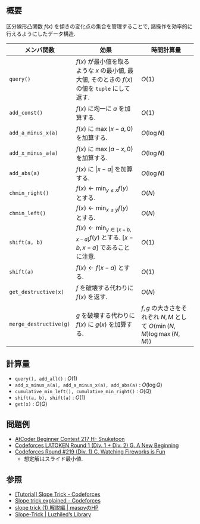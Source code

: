 ## 概要
区分線形凸関数 $f(x)$ を傾きの変化点の集合を管理することで, 諸操作を効率的に行えるようにしたデータ構造.

| メンバ関数             | 効果                                                                                           | 時間計算量                                                              |
| ---------------------- | ---------------------------------------------------------------------------------------------- | ----------------------------------------------------------------------- |
| `query()`              | $f(x)$ が最小値を取るような $x$ の最小値, 最大値, そのときの $f(x)$ の値を `tuple` にして返す. | $O(1)$                                                                  |
| `add_const()`          | $f(x)$ に均一に $a$ を加算する.                                                                | $O(1)$                                                                  |
| `add_a_minus_x(a)`     | $f(x)$ に $\max(x - a, 0)$ を加算する.                                                         | $O(\log N)$                                                             |
| `add_x_minus_a(a)`     | $f(x)$ に $\max(a - x, 0)$ を加算する.                                                         | $O(\log N)$                                                             |
| `add_abs(a)`           | $f(x)$ に $\|x - a\|$ を加算する.                                                              | $O(\log N)$                                                             |
| `chmin_right()`        | $f(x) \leftarrow \min_{y \leq x} f(y)$ とする.                                                 | $O(N)$                                                                  |
| `chmin_left()`         | $f(x) \leftarrow \min_{x \leq y} f(y)$ とする.                                                 | $O(N)$                                                                  |
| `shift(a, b)`          | $f(x) \leftarrow \min_{y \in [x - b, x - a]} f(y)$ とする. $[x - b, x - a]$ であることに注意.  | $O(1)$                                                                  |
| `shift(a)`             | $f(x) \leftarrow f(x - a)$ とする.                                                             | $O(1)$                                                                  |
| `get_destructive(x)`   | $f$ を破壊する代わりに $f(x)$ を返す.                                                          | $O(N)$                                                                  |
| `merge_destructive(g)` | $g$ を破壊する代わりに $f(x)$ に $g(x)$ を加算する.                                            | $f, g$ の大きさをそれぞれ $N, M$ として $O(\min(N, M) \log \max(N, M))$ |

## 計算量
- `query(), add_all()` : $O(1)$
- `add_x_minus_a(a), add_a_minus_x(a), add_abs(a)` : $O(\log Q)$
- `cumulative_min_left(), cumulative_min_right()` : $O(Q)$
- `shift(a, b), shift(a)` : $O(1)$
- `get(x)` : $O(Q)$

## 問題例
- [AtCoder Beginner Contest 217 H- Snuketoon](https://atcoder.jp/contests/abc217/tasks/abc217_h)
- [Codeforces LATOKEN Round 1 (Div. 1 + Div. 2) G. A New Beginning](https://codeforces.com/contest/1534/problem/G)
- [Codeforces Round #219 (Div. 1) C. Watching Fireworks is Fun](https://codeforces.com/contest/372/problem/C)
  - 想定解はスライド最小値.

## 参照
- [[Tutorial] Slope Trick - Codeforces](https://codeforces.com/blog/entry/47821)
- [Slope trick explained - Codeforces](https://codeforces.com/blog/entry/77298)
- [slope trick (1) 解説編 \| maspyのHP](https://maspypy.com/slope-trick-1-%E8%A7%A3%E8%AA%AC%E7%B7%A8)
- [Slope-Trick \| Luzhiled’s Library](https://ei1333.github.io/library/structure/others/slope-trick.cpp)
